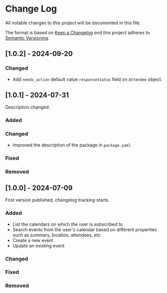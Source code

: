 # Change Log
All notable changes to this project will be documented in this file.

The format is based on [Keep a Changelog](https://keepachangelog.com/)
and this project adheres to [Semantic Versioning](https://semver.org/).

## [1.0.2] - 2024-09-20

### Changed

- Add `needs_action` default value `responseStatus` field on `Attendee` object.

## [1.0.1] - 2024-07-31

Description changed.

### Added

### Changed

- Improved the description of the package in `package.yaml`

### Fixed

### Removed

## [1.0.0] - 2024-07-09

First version published, changelog tracking starts.

### Added
- List the calendars on which the user is subscribed to
- Search events from the user's calendar based on different properties such as summary, location, attendees, etc
- Create a new event
- Update an existing event

### Changed

### Fixed

### Removed
